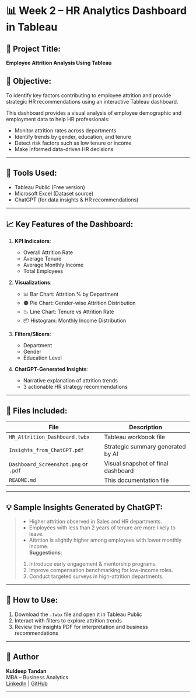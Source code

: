 # 📊 Week 2 – HR Analytics Dashboard in Tableau

## 📁 Project Title:
**Employee Attrition Analysis Using Tableau**

## 📌 Objective:
To identify key factors contributing to employee attrition and provide strategic HR recommendations using an interactive Tableau dashboard.

This dashboard provides a visual analysis of employee demographic and employment data to help HR professionals:
- Monitor attrition rates across departments
- Identify trends by gender, education, and tenure
- Detect risk factors such as low tenure or income
- Make informed data-driven HR decisions

---

## 🧰 Tools Used:
- Tableau Public (Free version)
- Microsoft Excel (Dataset source)
- ChatGPT (for data insights & HR recommendations)

---

## 📈 Key Features of the Dashboard:
1. **KPI Indicators**:
   - Overall Attrition Rate
   - Average Tenure
   - Average Monthly Income
   - Total Employees

2. **Visualizations**:
   - 📊 Bar Chart: Attrition % by Department
   - 🟠 Pie Chart: Gender-wise Attrition Distribution
   - 📉 Line Chart: Tenure vs Attrition Rate
   - 📦 Histogram: Monthly Income Distribution

3. **Filters/Slicers**:
   - Department
   - Gender
   - Education Level

4. **ChatGPT-Generated Insights**:
   - Narrative explanation of attrition trends
   - 3 actionable HR strategy recommendations

---

## 📁 Files Included:
| File | Description |
|------|-------------|
| `HR_Attrition_Dashboard.twbx` | Tableau workbook file |
| `Insights_from_ChatGPT.pdf` | Strategic summary generated by AI |
| `Dashboard_Screenshot.png` or `.pdf` | Visual snapshot of final dashboard |
| `README.md` | This documentation file |

---

## 💡 Sample Insights Generated by ChatGPT:
> - Higher attrition observed in Sales and HR departments.  
> - Employees with less than 2 years of tenure are more likely to leave.  
> - Attrition is slightly higher among employees with lower monthly income.  
> **Suggestions**:
> 1. Introduce early engagement & mentorship programs.  
> 2. Improve compensation benchmarking for low-income roles.  
> 3. Conduct targeted surveys in high-attrition departments.

---

## 📎 How to Use:
1. Download the `.twbx` file and open it in Tableau Public
2. Interact with filters to explore attrition trends
3. Review the insights PDF for interpretation and business recommendations

---

## 👤 Author
**Kuldeep Tandan**  
MBA – Business Analytics  
[LinkedIn](https://www.linkedin.com/in/kuldeeptandan/) | [GitHub](https://github.com/KuldeepTandan)

---
